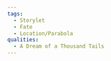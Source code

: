 ```yaml
---
tags:
  - Storylet
  - Fate
  - Location/Parabola
qualities:
  - A Dream of a Thousand Tails
---
```

